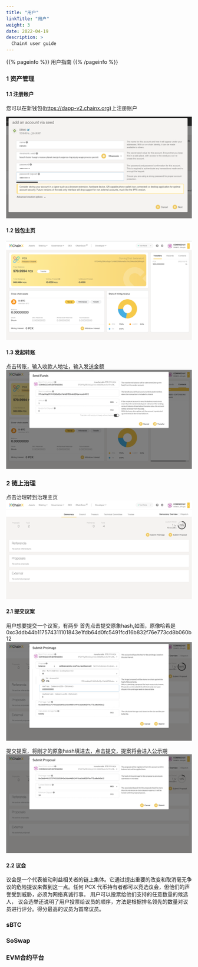 ```yaml
---
title: "用户"
linkTitle: "用户"
weight: 3
date: 2022-04-19
description: >
  ChainX user guide
---
```


{{% pageinfo %}}
用户指南
{{% /pageinfo %}}


### 1 资产管理

#### 1.1 注册账户
您可以在新钱包(https://dapp-v2.chainx.org)上注册账户

![](/images/add-account.png)

#### 1.2 钱包主页
![](/images/homepage.png)

#### 1.3 发起转账

点击转账，输入收款人地址，输入发送金额
![](/images/transfer.png)

### 2 链上治理
点击治理转到治理主页
![](/images/goverment_homepage.png)

#### 2.1 提交议案
用户想要提交一个议案，有两步
首先点击提交原象hash,如图，原像哈希是0xc3ddb44b117574311101843e1fdb64d0fc5491fcd16b832f76e773cd8b060b12
![](/images/submit_preimage.png)

提交提案，将刚才的原象hash填进去，点击提交，提案将会进入公示期
![](/images/submit_proposal.png)

#### 2.2 议会

议会是一个代表被动利益相关者的链上集体。它通过提出重要的改变和取消毫无争议的危险提议来做到这一点。任何 PCX 代币持有者都可以竞选议会，但他们的声誉受到威胁，必须为网络真诚行事。
用户可以投票给他们支持的任意数量的候选人， 议会选举还说明了用户投票给议员的顺序，方法是根据排名领先的数量对议员进行评分。得分最高的议员为首席议员。



### sBTC

### SoSwap

### EVM合约平台